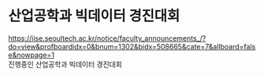 # 산업공학과 빅데이터 경진대회 

https://iise.seoultech.ac.kr/notice/faculty_announcements_/?do=view&profboardidx=0&bnum=1302&bidx=508665&cate=7&allboard=false&nowpage=1  
진행중인 산업공학과 빅데이터 경진대회
